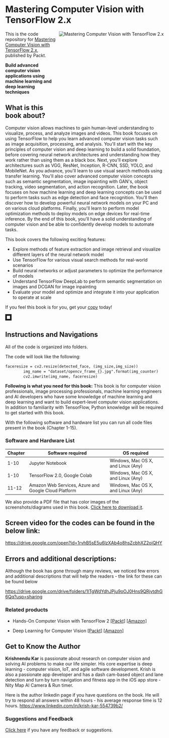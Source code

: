 # Mastering Computer Vision with TensorFlow 2.x

<a href="https://www.packtpub.com/in/data/advanced-computer-vision-with-tensorflow-2-x?utm_source=github&utm_medium=repository&utm_campaign=9781838827069"><img src="https://www.packtpub.com/media/catalog/product/cache/bf3310292d6e1b4ca15aeea773aca35e/9/7/9781838827069-original.png" alt="Mastering Computer Vision with TensorFlow 2.x" height="256px" align="right"></a>

This is the code repository for [Mastering Computer Vision with TensorFlow 2.x](https://www.packtpub.com/in/data/advanced-computer-vision-with-tensorflow-2-x?utm_source=github&utm_medium=repository&utm_campaign=978-1-83882-706-9), published by Packt.

**Build advanced computer vision applications using machine learning and deep learning techniques**

## What is this book about?
Computer vision allows machines to gain human-level understanding to visualize, process, and analyze images and videos. This book focuses on using TensorFlow to help you learn advanced computer vision tasks such as image acquisition, processing, and analysis. You'll start with the key principles of computer vision and deep learning to build a solid foundation, before covering neural network architectures and understanding how they work rather than using them as a black box. Next, you'll explore architectures such as VGG, ResNet, Inception, R-CNN, SSD, YOLO, and MobileNet. As you advance, you'll learn to use visual search methods using transfer learning. You'll also cover advanced computer vision concepts such as semantic segmentation, image inpainting with GAN's, object tracking, video segmentation, and action recognition. Later, the book focuses on how machine learning and deep learning concepts can be used to perform tasks such as edge detection and face recognition. You'll then discover how to develop powerful neural network models on your PC and on various cloud platforms. Finally, you'll learn to perform model optimization methods to deploy models on edge devices for real-time inference. By the end of this book, you'll have a solid understanding of computer vision and be able to confidently develop models to automate tasks.

This book covers the following exciting features:
* Explore methods of feature extraction and image retrieval and visualize different layers of the neural network model
* Use TensorFlow for various visual search methods for real-world scenarios
* Build neural networks or adjust parameters to optimize the performance of models
* Understand TensorFlow DeepLab to perform semantic segmentation on images and DCGAN for image inpainting
* Evaluate your model and optimize and integrate it into your application to operate at scale

If you feel this book is for you, get your [copy](https://www.amazon.com/dp/1838827064) today!

<a href="https://www.packtpub.com/?utm_source=github&utm_medium=banner&utm_campaign=GitHubBanner"><img src="https://raw.githubusercontent.com/PacktPublishing/GitHub/master/GitHub.png" alt="https://www.packtpub.com/" border="5" /></a>

## Instructions and Navigations
All of the code is organized into folders.

The code will look like the following:
```
faceresize = cv2.resize(detected_face, (img_size,img_size))
        img_name = "dataset/opencv_frame_{}.jpg".format(img_counter)
        cv2.imwrite(img_name, faceresize)
```

**Following is what you need for this book:**
This book is for computer vision professionals, image processing professionals, machine learning engineers and AI developers who have some knowledge of machine learning and deep learning and want to build expert-level computer vision applications. In addition to familiarity with TensorFlow, Python knowledge will be required to get started with this book.

With the following software and hardware list you can run all code files present in the book (Chapter 1-15).

### Software and Hardware List

| Chapter  | Software required                   | OS required                        |
| -------- | ------------------------------------| -----------------------------------|
| 1-10       | Jupyter Notebook                  | Windows, Mac OS X, and Linux (Any) |
| 1-10       | TensorFlow 2.0, Google Colab      | Windows, Mac OS X, and Linux (Any) |
| 11-12      | Amazon Web Services, Azure and Google Cloud Platform   | Windows, Mac OS X, and Linux (Any) |
                          


We also provide a PDF file that has color images of the screenshots/diagrams used in this book. [Click here to download it](https://static.packt-cdn.com/downloads/9781838827069_ColorImages.pdf).

## Screen video for the codes can be found in the below link: ##
https://drive.google.com/open?id=1rvhB5sE5u6lzXAb4o8hsZcbhXZ2oiQHY

## Errors and additional descriptions: ##
Although the book has gone through many reviews, we noticed few errors and additional descriptions that will help the readers - the link for these can be found below

https://drive.google.com/drive/folders/1lTgWdYdhJPju9oOJ0Hns9QRjvtdhG6Qq?usp=sharing



### Related products <Other books you may enjoy>
* Hands-On Computer Vision with TensorFlow 2 [[Packt]](https://www.packtpub.com/in/application-development/hands-computer-vision-tensorflow-2?utm_source=github&utm_medium=repository&utm_campaign=9781788830645) [[Amazon]](https://www.amazon.com/dp/1788830644)

* Deep Learning for Computer Vision [[Packt]](https://www.packtpub.com/in/big-data-and-business-intelligence/deep-learning-computer-vision?utm_source=github&utm_medium=repository&utm_campaign=9781788295628) [[Amazon]](https://www.amazon.com/dp/1788-295625)

## Get to Know the Author
**Krishnendu Kar**
is passionate about research on computer vision and solving AI problems to make our life simpler. His core expertise is deep learning - computer vision, IoT, and agile software development. Krish is also a passionate app developer and has a dash cam-based object and lane detection and turn by turn navigation and fitness app in the iOS app store -  Nity Map AI Camera & Run timer. 

Here is the author linkedin page if you have questions on the book. He will try to respond all answers within 48 hours - his average response time is 12 hours.
https://www.linkedin.com/in/krish-kar-554739b2/


### Suggestions and Feedback
[Click here](https://docs.google.com/forms/d/e/1FAIpQLSdy7dATC6QmEL81FIUuymZ0Wy9vH1jHkvpY57OiMeKGqib_Ow/viewform) if you have any feedback or suggestions.

